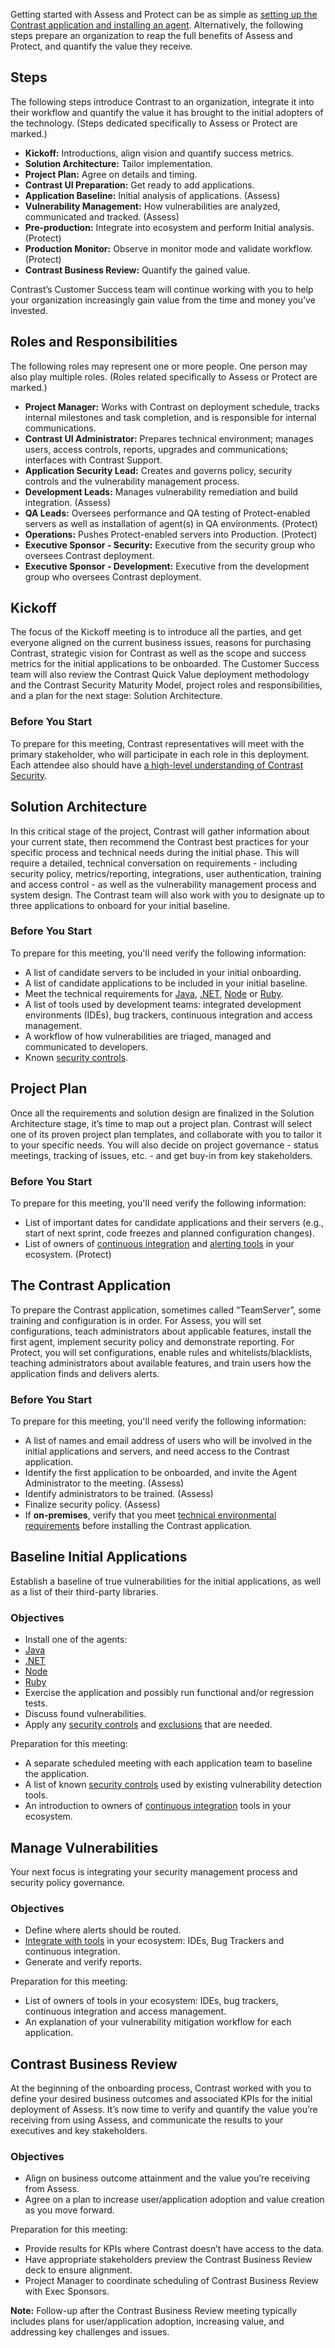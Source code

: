 <!--
title: "What to Expect When You're Deploying"
description: "Introduction to Contrast customer deployment"
tags: "Contrast about setup onboarding deployment assess protect"
-->


Getting started with Assess and Protect can be as simple as [setting up the Contrast application and installing an agent](https://docs.contrastsecurity.com/installation-setup.html#quick-start). Alternatively, the following steps prepare an organization to reap the full benefits of Assess and Protect, and quantify the value they receive.

## Steps

The following steps introduce Contrast to an organization, integrate it into their workflow and quantify the value it has brought to the initial adopters of the technology. (Steps dedicated specifically to Assess or Protect are marked.)

* **Kickoff:** Introductions, align vision and quantify success metrics.
* **Solution Architecture:** Tailor implementation.
* **Project Plan:** Agree on details and timing.
* **Contrast UI Preparation:** Get ready to add applications.
* **Application Baseline:** Initial analysis of applications. (Assess)
* **Vulnerability Management:** How vulnerabilities are analyzed, communicated and tracked. (Assess)
* **Pre-production:** Integrate into ecosystem and perform Initial analysis. (Protect)
* **Production Monitor:** Observe in monitor mode and validate workflow. (Protect)
* **Contrast Business Review:** Quantify the gained value.

Contrast’s Customer Success team will continue working with you to help your organization increasingly gain value from the time and money you’ve invested.

## Roles and Responsibilities

The following roles may represent one or more people. One person may also play multiple roles. (Roles related specifically to Assess or Protect are marked.)

* **Project Manager:** Works with Contrast on deployment schedule, tracks internal milestones and task completion, and is responsible for internal communications.
* **Contrast UI Administrator:** Prepares technical environment; manages users, access controls, reports, upgrades and communications; interfaces with Contrast Support.
* **Application Security Lead:** Creates and governs policy, security controls and the vulnerability management process.
* **Development Leads:** Manages vulnerability remediation and build integration. (Assess)
* **QA Leads:**	Oversees performance and QA testing of Protect-enabled servers as well as installation of agent(s) in QA environments. (Protect)
* **Operations:** Pushes Protect-enabled servers into Production. (Protect)
* **Executive Sponsor - Security:** Executive from the security group who oversees Contrast deployment.
* **Executive Sponsor - Development:** Executive from the development group who oversees Contrast deployment.

## Kickoff

The focus of the Kickoff meeting is to introduce all the parties, and get everyone aligned on the current business issues, reasons for purchasing Contrast, strategic vision for Contrast as well as the scope and success metrics for the initial applications to be onboarded. The Customer Success team will also review the Contrast Quick Value deployment methodology and the Contrast Security Maturity Model, project roles and responsibilities, and a plan for the next stage: Solution Architecture.

### Before You Start

To prepare for this meeting, Contrast representatives will meet with the primary stakeholder, who will participate in each role in this deployment. Each attendee also should have [a high-level understanding of Contrast Security](https://www.youtube.com/watch?v=Gviz-SiJGWk).


## Solution Architecture

In this critical stage of the project, Contrast will gather information about your current state, then recommend the Contrast best practices for your specific process and technical needs during the initial phase. This will require a detailed, technical conversation on requirements - including security policy, metrics/reporting, integrations, user authentication, training and access control - as well as the vulnerability management process and system design. The Contrast team will also work with you to designate up to three applications to onboard for your initial baseline.

### Before You Start

To prepare for this meeting, you'll need verify the following information: 

* A list of candidate servers to be included in your initial onboarding. 
* A list of candidate applications to be included in your initial baseline. 
* Meet the technical requirements for [Java](https://docs.contrastsecurity.com/installation-java.html#java-supported), [.NET](https://docs.contrastsecurity.com/installation-net.html#net-supported), [Node](https://docs.contrastsecurity.com/installation-node.html#node-supported) or [Ruby](https://docs.contrastsecurity.com/installation-ruby.html#ruby-supported).
* A list of tools used by development teams: integrated development environments (IDEs), bug trackers, continuous integration and access management.
* A workflow of how vulnerabilities are triaged, managed and communicated to developers.
* Known [security controls](https://docs.contrastsecurity.com/admin-policymgmt.html#security).


## Project Plan

Once all the requirements and solution design are finalized in the Solution Architecture stage, it’s time to map out a project plan. Contrast will select one of its proven project plan templates, and collaborate with you to tailor it to your specific needs. You will also decide on 
project governance - status meetings, tracking of issues, etc. - and get buy-in from key stakeholders.

### Before You Start

To prepare for this meeting, you'll need verify the following information: 

* List of important dates for candidate applications and their servers (e.g., start of next sprint, code freezes and planned configuration changes).
* List of owners of [continuous integration](github.com/Contrast-Security-OSS/) and [alerting tools](https://docs.contrastsecurity.com/admin-orgintegrations.html) in your ecosystem. (Protect)


## The Contrast Application 

To prepare the Contrast application, sometimes called “TeamServer”, some training and configuration is in order. For Assess, you will set configurations, teach administrators about applicable features, install the first agent, implement security policy and demonstrate reporting. For Protect, you will set configurations, enable rules and whitelists/blacklists, teaching administrators about available features, and train users how the application finds and delivers alerts.

### Before You Start

To prepare for this meeting, you'll need verify the following information: 

* A list of names and email address of users who will be involved in the initial applications and servers, and need access to the Contrast application.
* Identify the first application to be onboarded, and invite the Agent Administrator to the meeting. (Assess)
* Identify administrators to be trained. (Assess)
* Finalize security policy. (Assess)
* If **on-premises**, verify that you meet [technical environmental requirements](https://docs.contrastsecurity.com/installation-setup.html#contrast-reqs) before installing the Contrast application.


## Baseline Initial Applications

Establish a baseline of true vulnerabilities for the initial applications, as well as a list of their third-party libraries.

### Objectives

* Install one of the agents: 
 * [Java](https://docs.contrastsecurity.com/installation-java.html#java-supported)
 * [.NET](https://docs.contrastsecurity.com/installation-net.html#net-supported)
 * [Node](https://docs.contrastsecurity.com/installation-node.html#node-supported) 
 * [Ruby](https://docs.contrastsecurity.com/installation-ruby.html#ruby-supported)
* Exercise the application and possibly run functional and/or regression tests.
* Discuss found vulnerabilities.
* Apply any [security controls](https://docs.contrastsecurity.com/admin-policymgmt.html#security) and [exclusions](https://docs.contrastsecurity.com/admin-policymgmt.html#exclude) that are needed.

Preparation for this meeting: 

* A separate scheduled meeting with each application team to baseline the application.
* A list of known [security controls](https://docs.contrastsecurity.com/admin-policymgmt.html#security) used by existing vulnerability detection tools.
* An introduction to owners of [continuous integration](https://github.com/Contrast-Security-OSS) tools in your ecosystem.


## Manage Vulnerabilities

Your next focus is integrating your security management process and security policy governance.

### Objectives

* Define where alerts should be routed.
* [Integrate with tools](https://docs.contrastsecurity.com/admin-orgintegrations.html) in your ecosystem: IDEs, Bug Trackers and continuous integration.
* Generate and verify reports.

Preparation for this meeting: 

* List of owners of tools in your ecosystem: IDEs, bug trackers, continuous integration and access management.
* An explanation of your vulnerability mitigation workflow for each application.


## Contrast Business Review

At the beginning of the onboarding process, Contrast worked with you to define your desired business outcomes and associated KPIs for the initial deployment of Assess. It’s now time to verify and quantify the value you’re receiving from using Assess, and communicate the results to your executives and key stakeholders. 

### Objectives

* Align on business outcome attainment and the value you’re receiving from Assess.
* Agree on a plan to increase user/application adoption and value creation as you move forward.

Preparation for this meeting: 

* Provide results for KPIs where Contrast doesn’t have access to the data.
* Have appropriate stakeholders preview the Contrast Business Review deck to ensure alignment.
* Project Manager to coordinate scheduling of Contrast Business Review with Exec Sponsors.


**Note:** Follow-up after the Contrast Business Review meeting typically includes plans for user/application adoption, increasing value, and addressing key challenges and issues.





